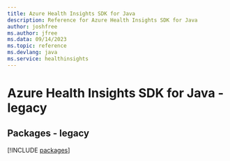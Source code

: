 ```yaml
---
title: Azure Health Insights SDK for Java
description: Reference for Azure Health Insights SDK for Java
author: joshfree
ms.author: jfree
ms.data: 09/14/2023
ms.topic: reference
ms.devlang: java
ms.service: healthinsights
---
```

# Azure Health Insights SDK for Java - legacy
## Packages - legacy
[!INCLUDE [packages](health-insights-index.md)]